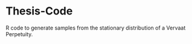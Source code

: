 Thesis-Code
===========

R code to generate samples from the stationary distribution of a Vervaat Perpetuity.
